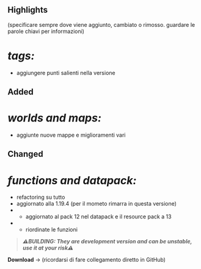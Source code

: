 ## Highlights

(specificare sempre dove viene aggiunto, cambiato o rimosso. guardare le parole chiavi per informazioni)
# _tags:_

- aggiungere punti salienti nella versione

## Added

# _worlds and maps:_

- aggiunte nuove mappe e miglioramenti vari

## Changed

# _functions and datapack:_

- refactoring su tutto
- aggiornato alla 1.19.4 (per il mometo rimarra in questa versione)
- - aggiornato al pack 12 nel datapack e il resource pack a 13
- - riordinate le funzioni

> _**⚠️BUILDING: They are development version and can be unstable, use it at your risk⚠️**_

**Download** -> (ricordarsi di fare collegamento diretto in GitHub)